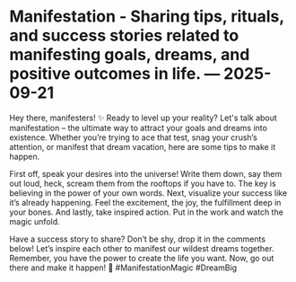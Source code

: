 # Manifestation - Sharing tips, rituals, and success stories related to manifesting goals, dreams, and positive outcomes in life. — 2025-09-21

Hey there, manifesters! ✨ Ready to level up your reality? Let's talk about manifestation – the ultimate way to attract your goals and dreams into existence. Whether you’re trying to ace that test, snag your crush’s attention, or manifest that dream vacation, here are some tips to make it happen. 

First off, speak your desires into the universe! Write them down, say them out loud, heck, scream them from the rooftops if you have to. The key is believing in the power of your own words. Next, visualize your success like it’s already happening. Feel the excitement, the joy, the fulfillment deep in your bones. And lastly, take inspired action. Put in the work and watch the magic unfold.

Have a success story to share? Don’t be shy, drop it in the comments below! Let’s inspire each other to manifest our wildest dreams together. Remember, you have the power to create the life you want. Now, go out there and make it happen! 💫 #ManifestationMagic #DreamBig